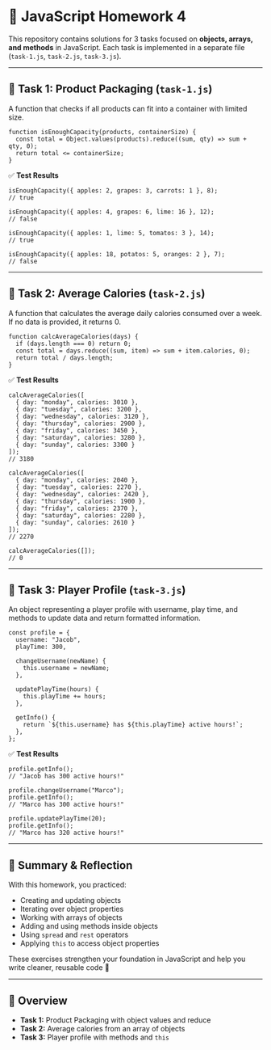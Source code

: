 <h1>📘 JavaScript Homework 4</h1>

<p>This repository contains solutions for 3 tasks focused on <strong>objects, arrays, and methods</strong> in JavaScript. Each task is implemented in a separate file (<code>task-1.js</code>, <code>task-2.js</code>, <code>task-3.js</code>).</p>

<hr>

<h2>🔹 Task 1: Product Packaging (<code>task-1.js</code>)</h2>

<p>A function that checks if all products can fit into a container with limited size.</p>

<pre><code>function isEnoughCapacity(products, containerSize) {
  const total = Object.values(products).reduce((sum, qty) =&gt; sum + qty, 0);
  return total &lt;= containerSize;
}
</code></pre>

<p>✅ <strong>Test Results</strong></p>

<pre><code>isEnoughCapacity({ apples: 2, grapes: 3, carrots: 1 }, 8); 
// true

isEnoughCapacity({ apples: 4, grapes: 6, lime: 16 }, 12); 
// false

isEnoughCapacity({ apples: 1, lime: 5, tomatos: 3 }, 14); 
// true

isEnoughCapacity({ apples: 18, potatos: 5, oranges: 2 }, 7); 
// false
</code></pre>

<hr>

<h2>🔹 Task 2: Average Calories (<code>task-2.js</code>)</h2>

<p>A function that calculates the average daily calories consumed over a week. If no data is provided, it returns 0.</p>

<pre><code>function calcAverageCalories(days) {
  if (days.length === 0) return 0;
  const total = days.reduce((sum, item) =&gt; sum + item.calories, 0);
  return total / days.length;
}
</code></pre>

<p>✅ <strong>Test Results</strong></p>

<pre><code>calcAverageCalories([
  { day: "monday", calories: 3010 },
  { day: "tuesday", calories: 3200 },
  { day: "wednesday", calories: 3120 },
  { day: "thursday", calories: 2900 },
  { day: "friday", calories: 3450 },
  { day: "saturday", calories: 3280 },
  { day: "sunday", calories: 3300 }
]);
// 3180

calcAverageCalories([
  { day: "monday", calories: 2040 },
  { day: "tuesday", calories: 2270 },
  { day: "wednesday", calories: 2420 },
  { day: "thursday", calories: 1900 },
  { day: "friday", calories: 2370 },
  { day: "saturday", calories: 2280 },
  { day: "sunday", calories: 2610 }
]);
// 2270

calcAverageCalories([]);
// 0
</code></pre>

<hr>

<h2>🔹 Task 3: Player Profile (<code>task-3.js</code>)</h2>

<p>An object representing a player profile with username, play time, and methods to update data and return formatted information.</p>

<pre><code>const profile = {
  username: "Jacob",
  playTime: 300,

  changeUsername(newName) {
    this.username = newName;
  },

  updatePlayTime(hours) {
    this.playTime += hours;
  },

  getInfo() {
    return `${this.username} has ${this.playTime} active hours!`;
  },
};
</code></pre>

<p>✅ <strong>Test Results</strong></p>

<pre><code>profile.getInfo(); 
// "Jacob has 300 active hours!"

profile.changeUsername("Marco");
profile.getInfo(); 
// "Marco has 300 active hours!"

profile.updatePlayTime(20);
profile.getInfo(); 
// "Marco has 320 active hours!"
</code></pre>

<hr>

<h2>📌 Summary & Reflection</h2>

<p>With this homework, you practiced:</p>

<ul>
  <li>Creating and updating objects</li>
  <li>Iterating over object properties</li>
  <li>Working with arrays of objects</li>
  <li>Adding and using methods inside objects</li>
  <li>Using <code>spread</code> and <code>rest</code> operators</li>
  <li>Applying <code>this</code> to access object properties</li>
</ul>

<p>These exercises strengthen your foundation in JavaScript and help you write cleaner, reusable code 🚀</p>

<hr>

<h2>📌 Overview</h2>

<ul>
  <li><strong>Task 1:</strong> Product Packaging with object values and reduce</li>
  <li><strong>Task 2:</strong> Average calories from an array of objects</li>
  <li><strong>Task 3:</strong> Player profile with methods and <code>this</code></li>
</ul>
